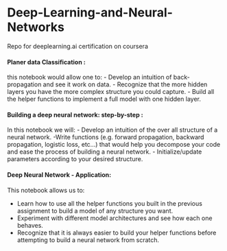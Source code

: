 # Deep-Learning-and-Neural-Networks
Repo for deeplearning.ai certification on coursera
#### Planer data Classification :
this notebook would allow one to:
    - Develop an intuition of back-propagation and see it work on data.
    - Recognize that the more hidden layers you have the more complex structure you could capture.
    - Build all the helper functions to implement a full model with one hidden layer.
#### Building a deep neural network: step-by-step :
In this notebook we will: 
    - Develop an intuition of the over all structure of a neural network.
    -Write functions (e.g. forward propagation, backward propagation, logistic loss, etc...) that would help you decompose your code and ease the process of building a neural network.
    - Initialize/update parameters according to your desired structure.
#### Deep Neural Network - Application:
This notebook allows us to:
   - Learn how to use all the helper functions you built in the previous assignment to build a model of any structure you want.
   - Experiment with different model architectures and see how each one behaves.
   - Recognize that it is always easier to build your helper functions before attempting to build a neural network from scratch.

